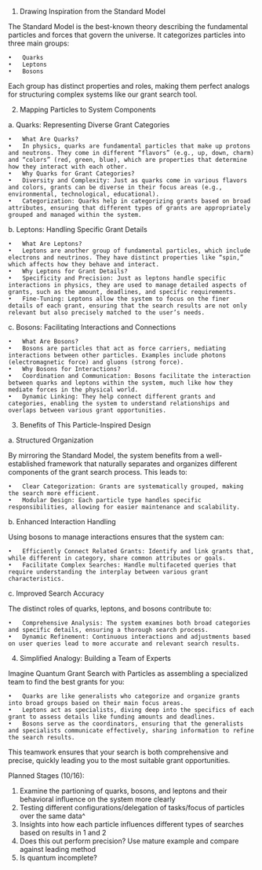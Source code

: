 1. Drawing Inspiration from the Standard Model

The Standard Model is the best-known theory describing the fundamental particles and forces that govern the universe. It categorizes particles into three main groups:

	•	Quarks
	•	Leptons
	•	Bosons

Each group has distinct properties and roles, making them perfect analogs for structuring complex systems like our grant search tool.

2. Mapping Particles to System Components

a. Quarks: Representing Diverse Grant Categories

	•	What Are Quarks?
	•	In physics, quarks are fundamental particles that make up protons and neutrons. They come in different “flavors” (e.g., up, down, charm) and “colors” (red, green, blue), which are properties that determine how they interact with each other.
	•	Why Quarks for Grant Categories?
	•	Diversity and Complexity: Just as quarks come in various flavors and colors, grants can be diverse in their focus areas (e.g., environmental, technological, educational).
	•	Categorization: Quarks help in categorizing grants based on broad attributes, ensuring that different types of grants are appropriately grouped and managed within the system.

b. Leptons: Handling Specific Grant Details

	•	What Are Leptons?
	•	Leptons are another group of fundamental particles, which include electrons and neutrinos. They have distinct properties like “spin,” which affects how they behave and interact.
	•	Why Leptons for Grant Details?
	•	Specificity and Precision: Just as leptons handle specific interactions in physics, they are used to manage detailed aspects of grants, such as the amount, deadlines, and specific requirements.
	•	Fine-Tuning: Leptons allow the system to focus on the finer details of each grant, ensuring that the search results are not only relevant but also precisely matched to the user’s needs.

c. Bosons: Facilitating Interactions and Connections

	•	What Are Bosons?
	•	Bosons are particles that act as force carriers, mediating interactions between other particles. Examples include photons (electromagnetic force) and gluons (strong force).
	•	Why Bosons for Interactions?
	•	Coordination and Communication: Bosons facilitate the interaction between quarks and leptons within the system, much like how they mediate forces in the physical world.
	•	Dynamic Linking: They help connect different grants and categories, enabling the system to understand relationships and overlaps between various grant opportunities.

3. Benefits of This Particle-Inspired Design

a. Structured Organization

By mirroring the Standard Model, the system benefits from a well-established framework that naturally separates and organizes different components of the grant search process. This leads to:

	•	Clear Categorization: Grants are systematically grouped, making the search more efficient.
	•	Modular Design: Each particle type handles specific responsibilities, allowing for easier maintenance and scalability.

b. Enhanced Interaction Handling

Using bosons to manage interactions ensures that the system can:

	•	Efficiently Connect Related Grants: Identify and link grants that, while different in category, share common attributes or goals.
	•	Facilitate Complex Searches: Handle multifaceted queries that require understanding the interplay between various grant characteristics.

c. Improved Search Accuracy

The distinct roles of quarks, leptons, and bosons contribute to:

	•	Comprehensive Analysis: The system examines both broad categories and specific details, ensuring a thorough search process.
	•	Dynamic Refinement: Continuous interactions and adjustments based on user queries lead to more accurate and relevant search results.

4. Simplified Analogy: Building a Team of Experts

Imagine Quantum Grant Search with Particles as assembling a specialized team to find the best grants for you:

	•	Quarks are like generalists who categorize and organize grants into broad groups based on their main focus areas.
	•	Leptons act as specialists, diving deep into the specifics of each grant to assess details like funding amounts and deadlines.
	•	Bosons serve as the coordinators, ensuring that the generalists and specialists communicate effectively, sharing information to refine the search results.

This teamwork ensures that your search is both comprehensive and precise, quickly leading you to the most suitable grant opportunities.

Planned Stages (10/16):

  1. Examine the partioning of quarks, bosons, and leptons and their behavioral influence on the system more clearly
  2. Testing different configurations/delegation of tasks/focus of particles over the same data^
  3. Insights into how each particle influences different types of searches based on results in 1 and 2
  4. Does this out perform precision? Use mature example and compare against leading method
  5. Is quantum incomplete?

